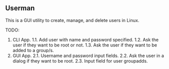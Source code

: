 ## Userman

This is a GUI utility to create, manage, and delete users in Linux.

TODO:
1. CLI App.
  1.1. Add user with name and password specified.
  1.2. Ask the user if they want to be root or not.
  1.3. Ask the user if they want to be added to a group/s.
2. GUI App.
  2.1. Username and password input fields.
  2.2. Ask the user in a dialog if they want to be root.
  2.3. Input field for user groupadds.
